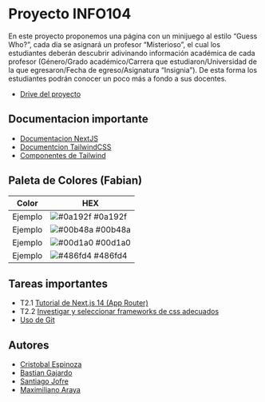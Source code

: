 
# Proyecto INFO104

En este proyecto proponemos una página con un minijuego  al estilo “Guess Who?”, cada dia se asignará un profesor “Misterioso”, el cual los estudiantes deberán descubrir adivinando información académica de cada profesor (Género/Grado académico/Carrera que estudiaron/Universidad de la que egresaron/Fecha de egreso/Asignatura “Insignia”). De esta forma los estudiantes podrán conocer un poco más a fondo a sus docentes.

- [Drive del proyecto](https://drive.google.com/drive/u/0/folders/14ua0mmDZmriFu0fJ-xTZYASXU7uTmN39)


## Documentacion importante

 - [Documentacion NextJS](https://nextjs.org/docs)
 - [Documentcion TailwindCSS](https://tailwindcss.com/docs)
 - [Componentes de Tailwind](https://tailwindui.com/components)

## Paleta de Colores (Fabian)

| Color             |  HEX                                                                |
| ----------------- | ------------------------------------------------------------------ |
| Ejemplo| ![#0a192f](https://via.placeholder.com/10/0a192f?text=+) #0a192f |
| Ejemplo| ![#00b48a](https://via.placeholder.com/10/00b48a?text=+) #00b48a |
| Ejemplo| ![#00d1a0](https://via.placeholder.com/10/00b48a?text=+) #00d1a0 |
| Ejemplo| ![#486fd4](69,111,212) #486fd4 |


## Tareas importantes

- T2.1 [Tutorial de Next.js 14 (App Router)](https://www.youtube.com/watch?v=jMy4pVZMyLM)
- T2.2 [Investigar y seleccionar frameworks de css adecuados](https://github.com/troxler/awesome-css-frameworks)
- [Uso de Git](https://www.youtube.com/watch?v=USjZcfj8yxE)


## Autores

- [Cristobal Espinoza](https://github.com/CristobalEsp01)
- [Bastian Gajardo](https://github.com/darkanthem21)
- [Santiago Jofre](https://github.com/SJofreMontano)
- [Maximiliano Araya](https://github.com/MaxArayaE)
